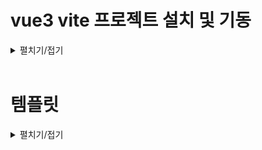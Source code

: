# vue3 vite 프로젝트 설치 및 기동
<details>
<summary>펼치기/접기</summary>
<br>

## 터미널 
- 설치 명령어 입력
  ```bash
  vue create vite@latest
  ```
- 프로젝트명 입력
  ```bash
  √ Project name: ... vue-simple-basic
  ```
- framework 선택 : 2번째 vue 선택
  ```bash
  ? Select a framework: » - Use arrow-keys. Return to submit.
      Vanilla
  >   Vue
      React
      Preact
      Lit
      Svelte
      Solid
      Qwik
      Angular
      Others
  ```
- 사용 언어 선택
  ```bash
  ? Select a variant: » - Use arrow-keys. Return to submit.
      TypeScript
  >   JavaScript
      Official Vue Starter ↗
      Nuxt ↗
  ```

- 설치 완료 후 최종 터미널 통합 출력 내용
  ```bash
  PS C:\Programming\workspace_vs> npm create vite@latest
  Need to install the following packages:
    create-vite@6.2.0
  Ok to proceed? (y) y
  √ Project name: ... {프로젝트명}
  √ Select a framework: » Vue
  √ Select a variant: » JavaScript

  Scaffolding project in C:\Programming\workspace_vs\vue-simple-basic...

  Done. Now run:

    cd vue-simple-basic
    npm install
    npm run dev
  ```

- VSC 실행
  ```bash
  code .
  ```
- node module 패키지 설치
  ```bash
  npm install
  ```
- vue 프로젝트 node 개발서버 실행
  ```bash
  npm run dev
  ```
</details>
<br>

# 템플릿
<details>
<summary>펼치기/접기</summary>
<br>

</details>
<br>